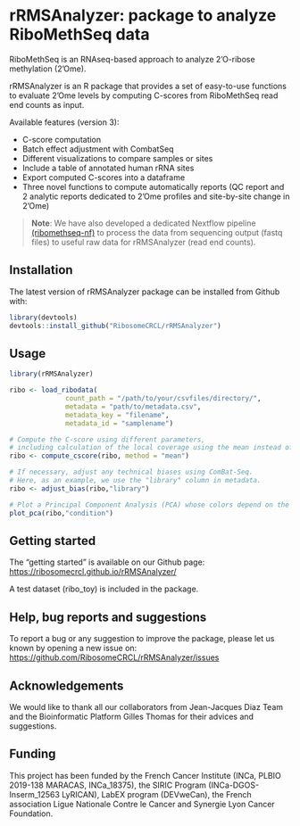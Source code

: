 
<!-- README.md is generated from README.Rmd. Please edit that file -->

# rRMSAnalyzer: package to analyze RiboMethSeq data

RiboMethSeq is an RNAseq-based approach to analyze 2’O-ribose
methylation (2’Ome).

rRMSAnalyzer is an R package that provides a set of easy-to-use
functions to evaluate 2’Ome levels by computing C-scores from
RiboMethSeq read end counts as input.

Available features (version 3):

- C-score computation
- Batch effect adjustment with CombatSeq
- Different visualizations to compare samples or sites
- Include a table of annotated human rRNA sites
- Export computed C-scores into a dataframe
- Three novel functions to compute automatically reports (QC report and 2 analytic reports dedicated to 2’Ome profiles and site-by-site change in 2’Ome)

> **Note**: We have also developed a dedicated Nextflow
> pipeline [(ribomethseq-nf)](https://github.com/RibosomeCRCL/ribomethseq-nf) to process
> the data from sequencing output (fastq files) to useful raw data for
> rRMSAnalyzer (read end counts).

## Installation

The latest version of rRMSAnalyzer package can be installed from Github
with:

``` r
library(devtools)
devtools::install_github("RibosomeCRCL/rRMSAnalyzer")
```

## Usage

``` r
library(rRMSAnalyzer)

ribo <- load_ribodata(
              count_path = "/path/to/your/csvfiles/directory/",
              metadata = "path/to/metadata.csv",
              metadata_key = "filename",
              metadata_id = "samplename")

# Compute the C-score using different parameters,
# including calculation of the local coverage using the mean instead of the median
ribo <- compute_cscore(ribo, method = "mean")

# If necessary, adjust any technical biases using ComBat-Seq.
# Here, as an example, we use the "library" column in metadata.
ribo <- adjust_bias(ribo,"library")

# Plot a Principal Component Analysis (PCA) whose colors depend on the "condition" column in metadata
plot_pca(ribo,"condition")
```

## Getting started

The “getting started” is available on our Github page:
<https://ribosomecrcl.github.io/rRMSAnalyzer/>

A test dataset (ribo_toy) is included in the package.

## Help, bug reports and suggestions

To report a bug or any suggestion to improve the package, please let us
known by opening a new issue on:
<https://github.com/RibosomeCRCL/rRMSAnalyzer/issues>

## Acknowledgements

We would like to thank all our collaborators from Jean-Jacques Diaz Team
and the Bioinformatic Platform Gilles Thomas for their advices and
suggestions.

## Funding

This project has been funded by the French Cancer Institute (INCa, PLBIO
2019-138 MARACAS, INCa_18375), the SIRIC Program (INCa-DGOS-Inserm_12563 LyRICAN),
LabEX program (DEVweCan), the French association Ligue Nationale Contre
le Cancer and Synergie Lyon Cancer Foundation.